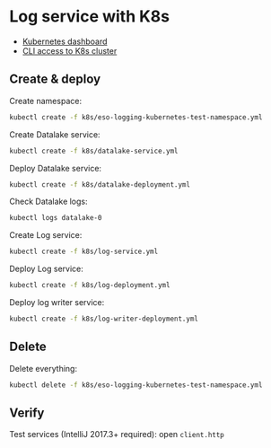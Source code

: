 # Log service with K8s

* [Kubernetes dashboard](http://dawn.seli.gic.ericsson.se:30732/#!/workload?namespace=eso-logging-kubernetes-test)
* [CLI access to K8s cluster](https://confluence-nam.lmera.ericsson.se/display/ESO/Access+to+ADP+K8s+cluster)

## Create & deploy

Create namespace:

```bash
kubectl create -f k8s/eso-logging-kubernetes-test-namespace.yml
```

Create Datalake service:

```bash
kubectl create -f k8s/datalake-service.yml
```

Deploy Datalake service:

```bash
kubectl create -f k8s/datalake-deployment.yml
```

Check Datalake logs:

```bash
kubectl logs datalake-0
```

Create Log service:

```bash
kubectl create -f k8s/log-service.yml
```

Deploy Log service:

```bash
kubectl create -f k8s/log-deployment.yml
```

Deploy log writer service:

```bash
kubectl create -f k8s/log-writer-deployment.yml
```

## Delete

Delete everything:

```bash
kubectl delete -f k8s/eso-logging-kubernetes-test-namespace.yml
```

## Verify

Test services (IntelliJ 2017.3+ required): open `client.http`
